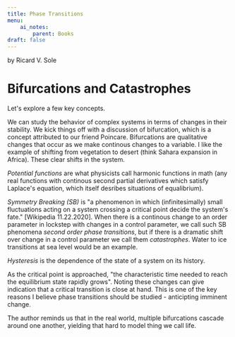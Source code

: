 ```yaml
---
title: Phase Transitions 
menu:
    ai_notes:
        parent: Books
draft: false
---
```

by Ricard V. Sole

# Bifurcations and Catastrophes

Let's explore a few key concepts. 

We can study the behavior of complex systems in terms of changes in their
stability. We kick things off with a discussion of bifurcation, which
is a concept attributed to our friend Poincare. Bifurcations are qualitative
changes that occur as we make continous changes to a variable. I like
the example of shifting from vegetation to desert (think Sahara expansion 
in Africa). These clear shifts in the system. 

*Potential functions* are what physicists call harmonic functions in math 
(any real functions with continous second partial derivatives which
satisfy Laplace's equation, which itself desribes situations of equalibrium).

*Symmetry Breaking (SB)* is "a phenomenon in which (infinitesimally) small 
fluctuations acting on a system crossing a critical point decide the system's 
fate." [Wikipedia 11.22.2020]. When there is a continous change to an order
parameter in lockstep with changes in a control parameter, we call such SB
phenomena *second order phase transitions*, but if there is a dramatic shift
over change in a control parameter we call them *catastrophes*. Water to ice
transitions at sea level would be an example. 

*Hysteresis* is the dependence of the state of a system on its history. 

As the critical point is approached, "the characteristic time needed to 
reach the equilibrium state rapidly grows". Noting these changes can give
indication that a critical transition is close at hand. This is one of the 
key reasons I believe phase transitions should be studied - anticipting 
imminent change. 

The author reminds us that in the real world, multiple bifurcations 
cascade around one another, yielding that hard to model thing we call
life. 


